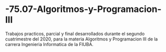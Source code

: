 # -75.07-Algoritmos-y-Programacion-III

Trabajos practicos, parcial y final desarrollados durante el segundo cuatrimestre del 2020, para la materia Algoritmos y Programacion III de la carrera Ingenieria Informatica de la FIUBA.
